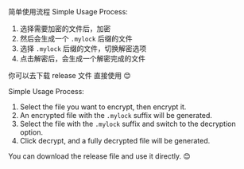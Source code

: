 简单使用流程
Simple Usage Process:  
1. 选择需要加密的文件后，加密  
2. 然后会生成一个 `.mylock` 后缀的文件  
3. 选择 `.mylock` 后缀的文件，切换解密选项  
4. 点击解密后，会生成一个解密完成的文件

你可以去下载 release 文件 直接使用 😊

Simple Usage Process:  
1. Select the file you want to encrypt, then encrypt it.  
2. An encrypted file with the `.mylock` suffix will be generated.  
3. Select the file with the `.mylock` suffix and switch to the decryption option.  
4. Click decrypt, and a fully decrypted file will be generated.  

You can download the release file and use it directly. 😊
